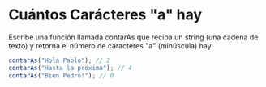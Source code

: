# Cuántos Carácteres "a" hay

Escribe una función llamada contarAs que reciba un string (una cadena de texto) y retorna el número de caracteres "a" (minúscula) hay:

```javascript
contarAs("Hola Pablo"); // 2
contarAs("Hasta la próxima"); // 4
contarAs("Bien Pedro!"); // 0
```
